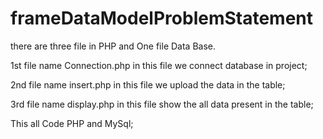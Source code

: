 # frameDataModelProblemStatement

there are three file in PHP and One file Data Base.

1st file name Connection.php in this file we connect database in project;

2nd file name insert.php in this file we upload the data in the table;

3rd file name display.php in this file show the all data present in the table;

This all Code PHP and MySql;
